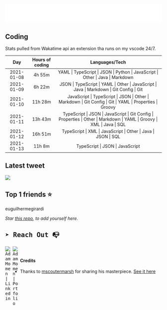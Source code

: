 
![test image size](/assets/welcome_message.gif)

## Coding
Stats pulled from Wakatime api an extension tha runs on my vscode 24/7.

|Day|Hours of coding|Languages/Tech|
|:-:|:-:|:-:|
|2021-01-08|4h 55m|YAML &#124; TypeScript &#124; JSON &#124; Python &#124; JavaScript &#124; Other &#124; Java &#124; Markdown|
|2021-01-09|6h 22m|JSON &#124; TypeScript &#124; YAML &#124; Other &#124; JavaScript &#124; Java &#124; Markdown &#124; Git Config &#124; Git|
|2021-01-10|11h 28m|JavaScript &#124; TypeScript &#124; JSON &#124; Other &#124; Markdown &#124; Git Config &#124; Git &#124; YAML &#124; Properties &#124; Groovy|
|2021-01-11|13h 43m|TypeScript &#124; JSON &#124; JavaScript &#124; Git Config &#124; Properties &#124; Other &#124; Markdown &#124; YAML &#124; Groovy &#124; XML &#124; Java &#124; SQL|
|2021-01-12|16h 51m|TypeScript &#124; XML &#124; JavaScript &#124; Other &#124; Java &#124; JSON &#124; SQL|
|2021-01-13|11h 8m|TypeScript &#124; JSON &#124; JavaScript|

## Latest tweet
[<img src="<tweet-image-url>" width="400">](https://twitter.com/adammomen8/status/1316739109638090754)

## Top 1 friends ⭐️
euguilhermegirardi

*Star [this repo](https://github.com/AdamMomen/AdamMomen), to add yourself here.*


<samp>

## ➤ Reach Out :mailbox_with_no_mail:

>
  <a href="https://www.linkedin.com/in/adam-momen-99596275/">
     <img align="left" alt="Adam Momen | Linkedin" width="24px" src="./assets/Linkedin.svg" />
   </a>

   <a href="https://adammomen.com/">
     <img align="left" alt="Adam Momen | Portfolio" width="24px" src="./assets/web.svg" />
   </a>

</samp>

<br>

#### Credits
* Thanks to [mscoutermarsh](https://github.com/mscoutermarsh) for sharing his masterpiece. [See it here](https://github.com/mscoutermarsh/mscoutermarsh)